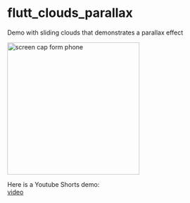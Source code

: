 # flutt_clouds_parallax
Demo with sliding clouds that demonstrates a parallax effect   

<img src="https://mattgwriter7.com/assets/github/flutt_parallax.jpg" width="300" title="screen cap form phone">   

Here is a Youtube Shorts demo:    
[video](https://www.youtube.com/shorts/-2UAbCwih8g)   
